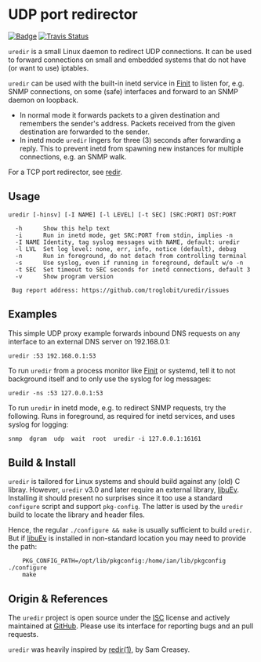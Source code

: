 UDP port redirector
===================
[![Badge][]][ISC] [![Travis Status][]][Travis]

`uredir` is a small Linux daemon to redirect UDP connections.  It can be
used to forward connections on small and embedded systems that do not
have (or want to use) iptables.

`uredir` can be used with the built-in inetd service in [Finit][] to
listen for, e.g. SNMP connections, on some (safe) interfaces and forward
to an SNMP daemon on loopback.

- In normal mode it forwards packets to a given destination and
  remembers the sender's address.  Packets received from the given
  destination are forwarded to the sender.
- In inetd mode `uredir` lingers for three (3) seconds after forwarding
  a reply.  This to prevent inetd from spawning new instances for
  multiple connections, e.g. an SNMP walk.

For a TCP port redirector, see [redir][].


Usage
-----

    uredir [-hinsv] [-I NAME] [-l LEVEL] [-t SEC] [SRC:PORT] DST:PORT
    
      -h      Show this help text
      -i      Run in inetd mode, get SRC:PORT from stdin, implies -n
      -I NAME Identity, tag syslog messages with NAME, default: uredir
      -l LVL  Set log level: none, err, info, notice (default), debug
      -n      Run in foreground, do not detach from controlling terminal
      -s      Use syslog, even if running in foreground, default w/o -n
      -t SEC  Set timeout to SEC seconds for inetd connections, default 3
      -v      Show program version

     Bug report address: https://github.com/troglobit/uredir/issues


Examples
--------

This simple UDP proxy example forwards inbound DNS requests on any
interface to an external DNS server on 192.168.0.1:

    uredir :53 192.168.0.1:53

To run `uredir` from a process monitor like [Finit][] or systemd, tell
it to not background itself and to only use the syslog for log messages:

    uredir -ns :53 127.0.0.1:53

To run `uredir` in inetd mode, e.g. to redirect SNMP requests, try the
following.  Runs in foreground, as required for inetd services, and uses
syslog for logging:

    snmp  dgram  udp  wait  root  uredir -i 127.0.0.1:16161


Build & Install
---------------

`uredir` is tailored for Linux systems and should build against any
(old) C libray.  However, `uredir` v3.0 and later require an external
library, [libuEv][].  Installing it should present no surprises since it
too use a standard `configure` script and support `pkg-config`.  The
latter is used by the `uredir` build to locate the library and header
files.

Hence, the regular `./configure && make` is usually sufficient to build
`uredir`.  But if [libuEv][] is installed in non-standard location you
may need to provide the path:

```shell
    PKG_CONFIG_PATH=/opt/lib/pkgconfig:/home/ian/lib/pkgconfig ./configure
    make
```


Origin & References
-------------------

The `uredir` project is open source under the [ISC][] license and
actively maintained at [GitHub][].  Please use its interface for
reporting bugs and an pull requests.

`uredir` was heavily inspired by [redir(1)][redir], by Sam Creasey.

[ISC]:           https://en.wikipedia.org/wiki/ISC_license
[Badge]:         https://img.shields.io/badge/License-ISC-blue.svg
[Finit]:         https://github.com/troglobit/finit
[GitHub]:        https://github.com/troglobit/uredir
[redir]:         https://github.com/troglobit/redir/
[libuEv]:        https://github.com/troglobit/libuev/
[Travis]:        https://travis-ci.org/troglobit/uredir
[Travis Status]: https://travis-ci.org/troglobit/uredir.png?branch=master
